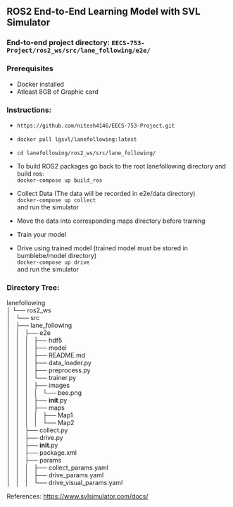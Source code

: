 ## ROS2 End-to-End Learning Model with SVL Simulator

### End-to-end project directory: `EECS-753-Project/ros2_ws/src/lane_following/e2e/`

### Prerequisites
* Docker installed
* Atleast 8GB of Graphic card

### Instructions:
* `https://github.com/nitesh4146/EECS-753-Project.git`
* `docker pull lgsvl/lanefollowing:latest`
* `cd lanefollowing/ros2_ws/src/lane_following/`

* To build ROS2 packages go back to the root lanefollowing directory and build ros:  
`docker-compose up build_ros`

* Collect Data (The data will be recorded in e2e/data directory)  
`docker-compose up collect`  
and run the simulator

* Move the data into corresponding maps directory before training  

* Train your model  

* Drive using trained model (trained model must be stored in bumblebe/model directory)  
`docker-compose up drive`  
and run the simulator



### Directory Tree:   

lanefollowing  
│ └── ros2_ws  
│   └── src  
│       ├── lane_following  
│       │   ├── e2e  
│       │   │   ├── hdf5  
│       │   │   ├── model  
│       │   │   ├── README.md  
│       │   │   ├── data_loader.py  
│       │   │   ├── preprocess.py  
│       │   │   └── trainer.py  
│       │   │   ├── images  
│       │   │   │   └── bee.png  
│       │   │   ├── __init__.py  
│       │   │   ├── maps  
│       │   │   │   ├── Map1  
│       │   │   │   └── Map2  
│       │   ├── collect.py  
│       │   ├── drive.py  
│       │   ├── __init__.py  
│       │   ├── package.xml  
│       │   ├── params  
│       │   │   ├── collect_params.yaml  
│       │   │   ├── drive_params.yaml  
│       │   │   └── drive_visual_params.yaml  


References: https://www.svlsimulator.com/docs/
